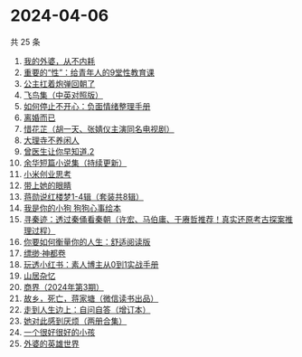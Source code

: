 # 2024-04-06

共 25 条

<!-- BEGIN WEREAD -->
<!-- 最后更新时间 2024-04-06 13:01:05 +0800 -->
1. [我的外婆，从不内耗](https://weread.qq.com/web/bookDetail/1b732f30813ab8b37g0121a2)
1. [重要的“性”：给青年人的9堂性教育课](https://weread.qq.com/web/bookDetail/7e732d50813ab8508g0130ad)
1. [公主扛着炮弹回朝了](https://weread.qq.com/web/bookDetail/d78323b0813ab8b39g011bf4)
1. [飞鸟集（中英对照版）](https://weread.qq.com/web/bookDetail/d8832880813ab8b0eg012786)
1. [如何停止不开心：负面情绪整理手册](https://weread.qq.com/web/bookDetail/d3e326d0813ab8b0cg017513)
1. [离婚而已](https://weread.qq.com/web/bookDetail/c22325b0813ab8b32g014a88)
1. [惜花芷（胡一天、张婧仪主演同名电视剧）](https://weread.qq.com/web/bookDetail/3e5322805de0693e5700dab)
1. [大理寺不养闲人](https://weread.qq.com/web/bookDetail/e9432d60813ab8b39g010085)
1. [曾医生让你早知道.2](https://weread.qq.com/web/bookDetail/0c532df0813ab7126g019943)
1. [余华短篇小说集（持续更新）](https://weread.qq.com/web/bookDetail/59132390813ab8a77g019daa)
1. [小米创业思考](https://weread.qq.com/web/bookDetail/43832a10813ab703dg011c78)
1. [带上她的眼睛](https://weread.qq.com/web/bookDetail/54d329f071eb631654de262)
1. [蒋勋说红楼梦1-4辑（套装共8辑）](https://weread.qq.com/web/bookDetail/27632a207165bb05276e811)
1. [我是你的小狗 狗狗心事绘本](https://weread.qq.com/web/bookDetail/db632150813ab7ae0g014faa)
1. [寻秦迹：透过秦俑看秦朝（许宏、马伯庸、于赓哲推荐！真实还原考古探案推理过程）](https://weread.qq.com/web/bookDetail/f9532e50813ab8a7eg01777c)
1. [你要如何衡量你的人生：舒适阅读版](https://weread.qq.com/web/bookDetail/4ee32e00715acf414ee40c6)
1. [缥缈·神都卷](https://weread.qq.com/web/bookDetail/d5b32bb0721b08c8d5b7a1b)
1. [玩透小红书：素人博主从0到1实战手册](https://weread.qq.com/web/bookDetail/c0a32800813ab8988g0198f7)
1. [山居杂忆](https://weread.qq.com/web/bookDetail/90432270813ab8a7eg018ba7)
1. [商界（2024年第3期）](https://weread.qq.com/web/bookDetail/74e32c90813ab8b26g018774)
1. [故乡，死亡，蒋家塘（微信读书出品）](https://weread.qq.com/web/bookDetail/68d32e90813ab8735g015b28)
1. [走到人生边上：自问自答（增订本）](https://weread.qq.com/web/bookDetail/b9a325207169ff24b9a44bb)
1. [她对此感到厌烦（两册合集）](https://weread.qq.com/web/bookDetail/e8732330813ab8a71g0131d1)
1. [一个很好很好的小孩](https://weread.qq.com/web/bookDetail/36d32cc072051fb836d5f01)
1. [外婆的英雄世界](https://weread.qq.com/web/bookDetail/af132330719d6201af1be0f)
<!-- END WEREAD -->